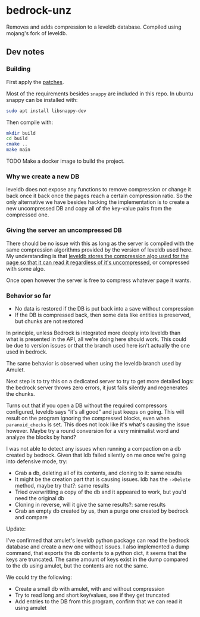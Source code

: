# bedrock-unz

Removes and adds compression to a leveldb database. Compiled using mojang's fork of leveldb.

## Dev notes

### Building

First apply the [patches](./patches).

Most of the requirements besides `snappy` are included in this repo. In ubuntu snappy
can be installed with:

```bash
sudo apt install libsnappy-dev
```

Then compile with:

```bash
mkdir build
cd build
cmake ..
make main
```

TODO Make a docker image to build the project.

### Why we create a new DB

leveldb does not expose any functions to remove compression or change it back once it
back once the pages reach a certain compression ratio. So the only alternative we have
besides hacking the implementation is to create a new uncompressed DB and copy all of
the key-value pairs from the compressed one.

### Giving the server an uncompressed DB

There should be no issue with this as long as the server is compiled with the same
compression algorithms provided by the version of leveldb used here. My understanding
is that [leveldb stores the compression algo used for the page so that it can read
it regardless of it's uncompressed](
https://github.com/Amulet-Team/leveldb-mcpe/blob/c446a37734d5480d4ddbc371595e7af5123c4925/table/format.cc#L132
), or compressed with some algo.

Once open however the server is free to compress whatever page it wants.

### Behavior so far

* No data is restored if the DB is put back into a save without compression
* If the DB is compressed back, then some data like entities is preserved, but chunks
  are not restored

In principle, unless Bedrock is integrated more deeply into leveldb than what is
presented in the API, all we're doing here should work. This could be due to version
issues or that the branch used here isn't actually the one used in bedrock.

The same behavior is observed when using the leveldb branch used by Amulet.

Next step is to try this on a dedicated server to try to get more detailed logs:
the bedrock server throws zero errors, it just fails silently and regenerates the
chunks.

Turns out that if you open a DB without the required compressors configured, leveldb
says "it's all good" and just keeps on going. This will result on the program ignoring
the compressed blocks, even when `paranoid_checks` is set. This does not look like it's
what's causing the issue however. Maybe try a round conversion for a very minimalist
word and analyze the blocks by hand?

I was not able to detect any issues when running a compaction on a db created by bedrock.
Given that ldb failed silently on me once we're going into defensive mode, try:

* Grab a db, deleting all of its contents, and cloning to it: same results
* It might be the creation part that is causing issues.
  ldb has the `->Delete` method, maybe try that?: same results
* Tried overwritting a copy of the db and it appeared to work, but you'd need the original db
* Cloning in reverse, will it give the same results?: same results
* Grab an empty db created by us, then a purge one created by bedrock and compare

Update:

I've confirmed that amulet's leveldb python package can read the bedrock database and
create a new one without issues. I also implemented a dump command, that exports the
db contents to a python dict, it seems that the keys are truncated. The same amount of
keys exist in the dump compared to the db using amulet, but the contents are not the same.

We could try the following:

* Create a small db with amulet, with and without compression
* Try to read long and short key/values, see if they get truncated
* Add entries to the DB from this program, confirm that we can read it using amulet
